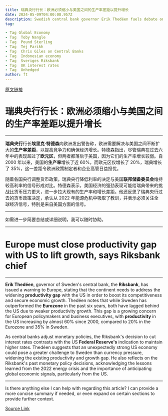 ```yaml
---
title: 瑞典央行行长：欧洲必须缩小与美国之间的生产率差距以提升增长
date: 2024-05-09T04:00:08.957Z
description: Swedish central bank governor Erik Thedéen fuels debate on the continent’s struggle to boost competitiveness
tag: 

- Tag Global Economy
- Tag  Toby Nangle
- Tag  Pound Sterling
- Tag  Tej Parikh
- Tag  Chris Giles on Central Banks
- Tag  Indonesian economy
- Tag  Sveriges Riksbank
- Tag  UK interest rates
- Tag  Unhedged
author: ft
---
```


[原文链接](https://ft.com/content/4511e82f-99a9-4c6a-baa3-59a0643bf7f5)

# 瑞典央行行长：欧洲必须缩小与美国之间的生产率差距以提升增长

---

**瑞典央行**行长**埃里克·特德森**向欧洲发出警告称，欧洲需要解决与美国之间不断扩大的**生产率差距**，以提高竞争力和确保经济增长。特德森指出，尽管瑞典在过去六年中的表现超过了**欧元区**，但两者都落后于美国，因为它们的生产率增长较弱。自 2000 年以来，美国的**生产率**增长了近 60%，而欧元区仅增长了 20%，瑞典增长了 35%，这一差距令欧洲政策制定者和企业高管日益担忧。

随着各国央行调整货币政策，瑞典央行降低利率的决定与美国**联邦储备委员会**维持较高利率的信号形成对比。特德森表示，美国经济的强劲表现可能给瑞典带来的挑战比货币压力更大，进一步拉大现有的生产率和增长差距。他还反思了瑞典央行过去的货币政策决定，承认从 2022 年能源危机中吸取了教训，并表示必须关注全球经济信号，特别是来自美国方面的信号。

---

如需进一步简要总结或详细说明，我可以随时协助。

---

# Europe must close productivity gap with US to lift growth, says Riksbank chief

---

**Erik Thedéen**, governor of Sweden's central bank, the **Riksbank**, has issued a warning to Europe, stating that the continent needs to address the widening **productivity gap** with the US in order to boost its competitiveness and secure economic growth. Thedéen notes that while Sweden has outperformed the **Eurozone** in the past six years, both have lagged behind the US due to weaker productivity growth. This gap is a growing concern for European policymakers and business executives, with **productivity** in the US increasing by almost 60% since 2000, compared to 20% in the Eurozone and 35% in Sweden.

As central banks adjust monetary policies, the Riksbank's decision to cut interest rates contrasts with the US **Federal Reserve's** indication to maintain higher rates. Thedéen suggests that an unexpectedly strong US economy could pose a greater challenge to Sweden than currency pressure, widening the existing productivity and growth gap. He also reflects on the Riksbank's past monetary policy decisions, acknowledging the lessons learned from the 2022 energy crisis and the importance of anticipating global economic signals, particularly from the US. 

---

Is there anything else I can help with regarding this article? I can provide a more concise summary if needed, or even expand on certain sections to provide further context.

[Source Link](https://ft.com/content/4511e82f-99a9-4c6a-baa3-59a0643bf7f5)

